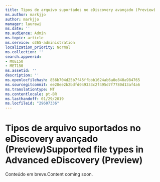 ```yaml
---
title: Tipos de arquivo suportados no eDiscovery avançado (Preview)
ms.author: markjjo
author: markjjo
manager: laurawi
ms.date: ''
ms.audience: Admin
ms.topic: article
ms.service: o365-administration
localization_priority: Normal
ms.collection: ''
search.appverid:
- MOE150
- MET150
ms.assetid: ''
description: ''
ms.openlocfilehash: 856b704d25b7f45ffbbb1624ab6a0e840a984765
ms.sourcegitcommit: ee28ee2b2bdfd049333c2f495d7f7780d13af4a6
ms.translationtype: MT
ms.contentlocale: pt-BR
ms.lasthandoff: 01/29/2019
ms.locfileid: "29607336"
---
```

# <a name="supported-file-types-in-advanced-ediscovery-preview"></a><span data-ttu-id="372e1-102">Tipos de arquivo suportados no eDiscovery avançado (Preview)</span><span class="sxs-lookup"><span data-stu-id="372e1-102">Supported file types in Advanced eDiscovery (Preview)</span></span>

<span data-ttu-id="372e1-103">Conteúdo em breve.</span><span class="sxs-lookup"><span data-stu-id="372e1-103">Content coming soon.</span></span>
